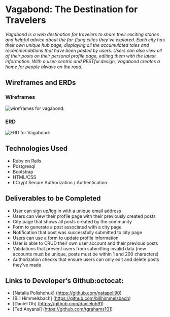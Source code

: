 # Vagabond: The Destination for Travelers

*Vagabond is a web destination for travelers to share their exciting stories and helpful advice about the far-flung cities they’ve explored. Each city has their own unique hub page, displaying all the accumulated tales and recommendations that have been posted by users. Users can also view all of their posts on their personal profile page, editing them with the latest information. With a user-centric and RESTful design, Vagabond creates a home for people always on the road.*

## Wireframes and ERDs

### Wireframes

![wireframes for vagabond:](https://raw.githubusercontent.com/sf-wdi-30/project-vagabond/master/wireframes.png "wireframes for vagabond")

### ERD

![ERD for Vagabond:](http://i.imgur.com/hpfYkVd.png "ERD for Vagabond")

## Technologies Used

* Ruby on Rails
* Postgresql
* Bootstrap
* HTML/CSS
* bCrypt Secure Authorization / Authentication

## Deliverables to be Completed
* User can sign up/log in with a unique email address
* Users can view their profile page with their previously created posts
* City page that shows all posts created by the community
* Form to generate a post associated with a city page
* Notification that post was successfully submitted to city page
* Users can use a form to update profile information
* User is able to CRUD their own user account and their previous posts
* Validations that prevent users from submitting invalid data (new accounts must be unique, posts must be within 1 and 200 characters)
* Authorization checks that ensure users can only edit and delete posts they’ve made

## Links to Developer’s Github:octocat:
* [Natalia Polishchuk] (https://github.com/natapoli90)
* [Bill Himmelsbach] (https://github.com/billhimmelsbach)
* [Daniel Oh] (https://github.com/danieloh91)
* [Ted Anyansi] (https://github.com/tgrahams101)
